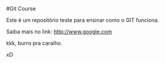 #Git Course

Este é um repositório teste para ensinar como o GIT funciona.

Saiba mais no link: http://www.google.com

kkk, burro pra caralho.

xD
